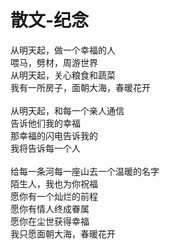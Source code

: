 # 散文-纪念

从明天起，做一个幸福的人</br>
喂马，劈材，周游世界</br>
从明天起，关心粮食和蔬菜</br>
我有一所房子，面朝大海，春暖花开</br>
</br>
从明天起，和每一个亲人通信</br>
告诉他们我的幸福</br>
那幸福的闪电告诉我的</br>
我将告诉每一个人</br>
</br>
给每一条河每一座山去一个温暖的名字</br>
陌生人，我也为你祝福</br>
愿你有一个灿烂的前程</br>
愿你有情人终成眷属</br>
愿你在尘世获得幸福</br>
我只愿面朝大海，春暖花开</br>
